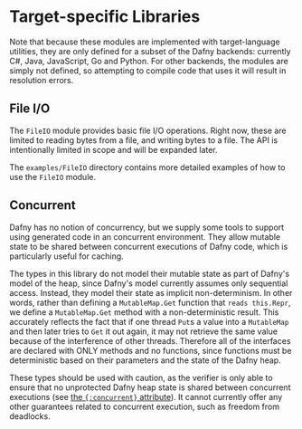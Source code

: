 # Target-specific Libraries

Note that because these modules are implemented with target-language utilities,
they are only defined for a subset of the Dafny backends:
currently C#, Java, JavaScript, Go and Python.
For other backends, the modules are simply not defined,
so attempting to compile code that uses it will result
in resolution errors.

## File I/O

The `FileIO` module provides basic file I/O operations.
Right now, these are limited to reading bytes from a file, and writing bytes to a file.
The API is intentionally limited in scope and will be expanded later.

The `examples/FileIO` directory contains more detailed examples of how to use the `FileIO` module.

## Concurrent

Dafny has no notion of concurrency, but we supply some tools to support using
generated code in an concurrent environment. 
They allow mutable state to be shared between concurrent executions of Dafny code,
which is particularly useful for caching.

The types in this library do not model their mutable state as part of
Dafny's model of the heap,
since Dafny's model currently assumes only sequential access.
Instead, they model their state as implicit non-determinism.
In other words, rather than defining a `MutableMap.Get` function that `reads this.Repr`,
we define a `MutableMap.Get` method with a non-deterministic result.
This accurately reflects the fact that if one thread `Put`s a value into a `MutableMap`
and then later tries to `Get` it out again,
it may not retrieve the same value because of the interference of other threads.
Therefore all of the interfaces are declared with ONLY methods and no functions,
since functions must be deterministic based on their parameters and the state of the Dafny heap.

These types should be used with caution,
as the verifier is only able to ensure that no unprotected Dafny heap state
is shared between concurrent executions
(see [the `{:concurrent}` attribute](https://dafny.org/dafny/DafnyRef/DafnyRef#sec-concurrent-attribute)).
It cannot currently offer any other guarantees related to concurrent execution,
such as freedom from deadlocks.
